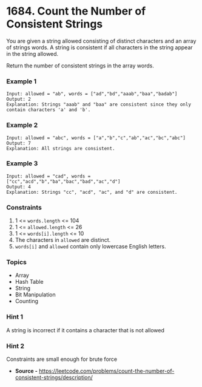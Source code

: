 # 1684. Count the Number of Consistent Strings

You are given a string allowed consisting of distinct characters and an array of strings words. A string is consistent
if all characters in the string appear in the string allowed.

Return the number of consistent strings in the array words.

### Example 1

```
Input: allowed = "ab", words = ["ad","bd","aaab","baa","badab"]
Output: 2
Explanation: Strings "aaab" and "baa" are consistent since they only contain characters 'a' and 'b'.
```

### Example 2

```
Input: allowed = "abc", words = ["a","b","c","ab","ac","bc","abc"]
Output: 7
Explanation: All strings are consistent.
```

### Example 3

```
Input: allowed = "cad", words = ["cc","acd","b","ba","bac","bad","ac","d"]
Output: 4
Explanation: Strings "cc", "acd", "ac", and "d" are consistent.
``` 

### Constraints

1. 1 <= `words.length` <= 104
2. 1 <= `allowed.length` <= 26
3. 1 <= `words[i].length` <= 10
4. The characters in `allowed` are distinct.
5. `words[i]` and `allowed` contain only lowercase English letters.

### Topics

* Array
* Hash Table
* String
* Bit Manipulation
* Counting

### Hint 1

A string is incorrect if it contains a character that is not allowed

### Hint 2

Constraints are small enough for brute force

* **Source -** <https://leetcode.com/problems/count-the-number-of-consistent-strings/description/>
